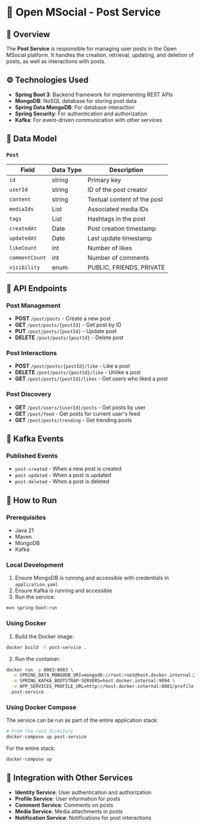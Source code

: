 # 📝 Open MSocial - Post Service

## 📌 Overview

The **Post Service** is responsible for managing user posts in the Open MSocial platform. It handles the creation, retrieval, updating, and deletion of posts, as well as interactions with posts.

## ⚙️ Technologies Used

- **Spring Boot 3**: Backend framework for implementing REST APIs
- **MongoDB**: NoSQL database for storing post data
- **Spring Data MongoDB**: For database interaction
- **Spring Security**: For authentication and authorization
- **Kafka**: For event-driven communication with other services

## 🧩 Data Model

### `Post`
| Field         | Data Type    | Description                    |
|---------------|--------------|--------------------------------|
| `id`          | string       | Primary key                    |
| `userId`      | string       | ID of the post creator         |
| `content`     | string       | Textual content of the post    |
| `mediaIds`    | List<string> | Associated media IDs           |
| `tags`        | List<string> | Hashtags in the post           |
| `createdAt`   | Date         | Post creation timestamp        |
| `updatedAt`   | Date         | Last update timestamp          |
| `likeCount`   | int          | Number of likes                |
| `commentCount`| int          | Number of comments             |
| `visibility`  | enum         | PUBLIC, FRIENDS, PRIVATE       |

## 📡 API Endpoints

### Post Management
- **POST** `/post/posts` - Create a new post
- **GET** `/post/posts/{postId}` - Get post by ID
- **PUT** `/post/posts/{postId}` - Update post
- **DELETE** `/post/posts/{postId}` - Delete post

### Post Interactions
- **POST** `/post/posts/{postId}/like` - Like a post
- **DELETE** `/post/posts/{postId}/like` - Unlike a post
- **GET** `/post/posts/{postId}/likes` - Get users who liked a post

### Post Discovery
- **GET** `/post/users/{userId}/posts` - Get posts by user
- **GET** `/post/feed` - Get posts for current user's feed
- **GET** `/post/posts/trending` - Get trending posts

## 🔄 Kafka Events

### Published Events
- `post-created` - When a new post is created
- `post-updated` - When a post is updated
- `post-deleted` - When a post is deleted

## 🚀 How to Run

### Prerequisites
- Java 21
- Maven
- MongoDB
- Kafka

### Local Development
1. Ensure MongoDB is running and accessible with credentials in `application.yaml`
2. Ensure Kafka is running and accessible
3. Run the service:
```bash
mvn spring-boot:run
```

### Using Docker
1. Build the Docker image:
```bash
docker build -t post-service .
```

2. Run the container:
```bash
docker run -p 8083:8083 \
  -e SPRING_DATA_MONGODB_URI=mongodb://root:root@host.docker.internal:27017/post-service?authSource=admin \
  -e SPRING_KAFKA_BOOTSTRAP-SERVERS=host.docker.internal:9094 \
  -e APP_SERVICES_PROFILE_URL=http://host.docker.internal:8081/profile \
  post-service
```

### Using Docker Compose
The service can be run as part of the entire application stack:
```bash
# From the root directory
docker-compose up post-service
```

For the entire stack:
```bash
docker-compose up
```

## 🔄 Integration with Other Services

- **Identity Service**: User authentication and authorization
- **Profile Service**: User information for posts
- **Comment Service**: Comments on posts
- **Media Service**: Media attachments in posts
- **Notification Service**: Notifications for post interactions